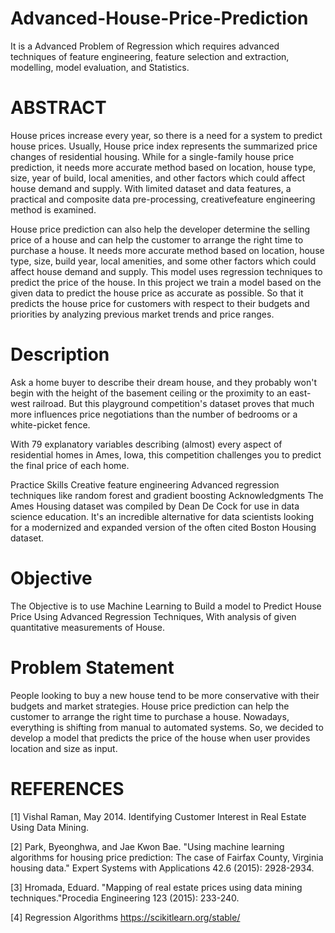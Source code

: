 # Advanced-House-Price-Prediction
It is a Advanced Problem of Regression which requires advanced techniques of feature engineering, feature selection and extraction, modelling, model evaluation, and Statistics.
# ABSTRACT 
House prices increase every year, so there is a need for a system to predict house prices. Usually, House price index represents the summarized price changes of residential housing. While for a single-family house price prediction, it needs more accurate method based on location, house type, size, year of build, local amenities, and other factors which could affect house demand and supply. With limited dataset and data features, a practical and composite data pre-processing, creativefeature engineering method is examined.

House price prediction can also help the developer determine the selling price of a house and can help the customer to arrange the right time to purchase a
house. It needs more accurate method based on location, house type, size, build year, local amenities, and some other factors which could affect house
demand and supply. This model uses regression techniques to predict the price of the house. In this project we train a model based on the given
data to predict the house price as accurate as possible. So that it predicts the house price for customers with respect to their budgets and priorities by analyzing previous market trends and price ranges.




# Description


Ask a home buyer to describe their dream house, and they probably won't begin with the height of the basement ceiling or the proximity to an east-west railroad. But this playground competition's dataset proves that much more influences price negotiations than the number of bedrooms or a white-picket fence.

With 79 explanatory variables describing (almost) every aspect of residential homes in Ames, Iowa, this competition challenges you to predict the final price of each home.

Practice Skills
Creative feature engineering 
Advanced regression techniques like random forest and gradient boosting
Acknowledgments
The Ames Housing dataset was compiled by Dean De Cock for use in data science education. It's an incredible alternative for data scientists looking for a modernized and expanded version of the often cited Boston Housing dataset. 

# Objective
The Objective is to use Machine Learning to Build a model to Predict House  Price  Using Advanced Regression Techniques, With analysis of given quantitative measurements of House.

# Problem Statement
People looking to buy a new house tend to be more conservative with their budgets and market strategies. House price prediction can help the customer to
arrange the right time to purchase a house.
Nowadays, everything is shifting from manual to automated systems. So, we decided to develop a model that predicts the price of the house when user
provides location and size as input.

# REFERENCES
[1] Vishal Raman, May 2014. Identifying Customer Interest in Real Estate Using Data Mining.

[2] Park, Byeonghwa, and Jae Kwon Bae. "Using machine learning algorithms for housing price prediction: The case of Fairfax County, Virginia housing data." Expert Systems with Applications 42.6 (2015): 2928-2934.

[3] Hromada, Eduard. "Mapping of real estate prices using data mining techniques."Procedia Engineering 123 (2015): 233-240.

[4] Regression Algorithms https://scikitlearn.org/stable/
